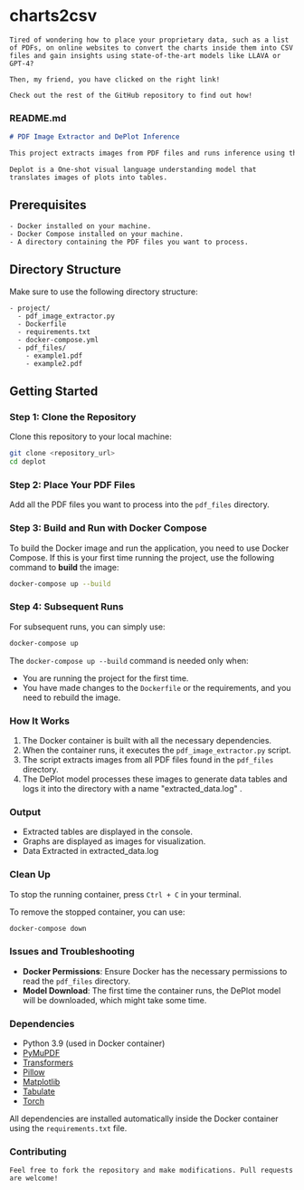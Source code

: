# charts2csv
```
Tired of wondering how to place your proprietary data, such as a list of PDFs, on online websites to convert the charts inside them into CSV files and gain insights using state-of-the-art models like LLAVA or GPT-4?

Then, my friend, you have clicked on the right link!

Check out the rest of the GitHub repository to find out how!
```

### README.md

```markdown
# PDF Image Extractor and DePlot Inference

This project extracts images from PDF files and runs inference using the [DePlot](https://huggingface.co/google/deplot) model to generate data tables from graph images. The setup uses Docker and Docker Compose to simplify deployment and make it easy to get started.
```
```
Deplot is a One-shot visual language understanding model that translates images of plots into tables.

```
## Prerequisites
```
- Docker installed on your machine.
- Docker Compose installed on your machine.
- A directory containing the PDF files you want to process.
```

## Directory Structure

Make sure to use the following directory structure:

```
- project/
  - pdf_image_extractor.py
  - Dockerfile
  - requirements.txt
  - docker-compose.yml
  - pdf_files/
    - example1.pdf
    - example2.pdf

```

## Getting Started

### Step 1: Clone the Repository

Clone this repository to your local machine:

```bash
git clone <repository_url>
cd deplot
```

### Step 2: Place Your PDF Files

Add all the PDF files you want to process into the `pdf_files` directory.

### Step 3: Build and Run with Docker Compose

To build the Docker image and run the application, you need to use Docker Compose. If this is your first time running the project, use the following command to **build** the image:

```bash
docker-compose up --build
```

### Step 4: Subsequent Runs

For subsequent runs, you can simply use:

```bash
docker-compose up
```

The `docker-compose up --build` command is needed only when:
- You are running the project for the first time.
- You have made changes to the `Dockerfile` or the requirements, and you need to rebuild the image.

### How It Works

1. The Docker container is built with all the necessary dependencies.
2. When the container runs, it executes the `pdf_image_extractor.py` script.
3. The script extracts images from all PDF files found in the `pdf_files` directory.
4. The DePlot model processes these images to generate data tables and logs it into the directory with a name "extracted_data.log" .

### Output

- Extracted tables are displayed in the console.
- Graphs are displayed as images for visualization.
- Data Extracted in extracted_data.log
  
### Clean Up

To stop the running container, press `Ctrl + C` in your terminal.

To remove the stopped container, you can use:

```bash
docker-compose down
```

### Issues and Troubleshooting

- **Docker Permissions**: Ensure Docker has the necessary permissions to read the `pdf_files` directory.
- **Model Download**: The first time the container runs, the DePlot model will be downloaded, which might take some time.

### Dependencies

- Python 3.9 (used in Docker container)
- [PyMuPDF](https://pymupdf.readthedocs.io/en/latest/)
- [Transformers](https://huggingface.co/docs/transformers/index)
- [Pillow](https://pillow.readthedocs.io/en/stable/)
- [Matplotlib](https://matplotlib.org/)
- [Tabulate](https://pypi.org/project/tabulate/)
- [Torch](https://pytorch.org/)

All dependencies are installed automatically inside the Docker container using the `requirements.txt` file.

### Contributing
```
Feel free to fork the repository and make modifications. Pull requests are welcome!
```

